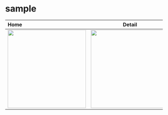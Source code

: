 # sample


| Home | Detail | Profile |
| :---         |     :---:      |          ---: |
| <img src="https://github.com/mohamadali7/sample/blob/main/home.png" width="250">    | <img src="https://github.com/mohamadali7/sample_arvand/blob/main/detail_post.png" width="250">     | <img src="https://github.com/mohamadali7/sample_arvand/blob/main/profile.png" width="250">    |


